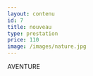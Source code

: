 ```yaml
---
layout: contenu
id: 7
title: nouveau
type: prestation
price: 110
image: /images/nature.jpg
---
```

A﻿VENTURE